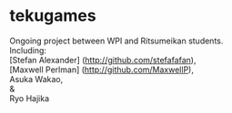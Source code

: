 tekugames
=========
Ongoing project between WPI and Ritsumeikan students.  
Including:  
[Stefan Alexander] (http://github.com/stefafafan),  
[Maxwell Perlman] (http://github.com/MaxwellP),  
Asuka Wakao,  
&  
Ryo Hajika
